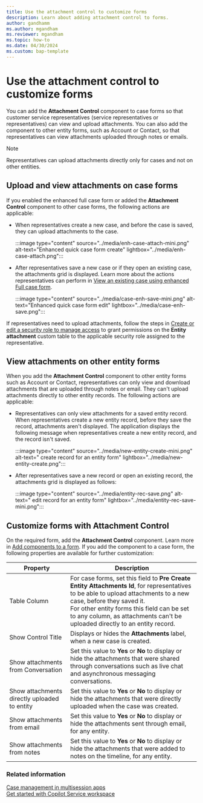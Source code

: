 ```yaml
---
title: Use the attachment control to customize forms 
description: Learn about adding attachment control to forms.
author: gandhamm 
ms.author: mgandham
ms.reviewer: mgandham
ms.topic: how-to 
ms.date: 04/30/2024 
ms.custom: bap-template 
---
```


# Use the attachment control to customize forms

You can add the **Attachment Control** component to case forms so that customer service representatives (service representatives or representatives) can view and upload attachments. You can also add the component to other entity forms, such as Account or Contact, so that representatives can view attachments uploaded through notes or emails.

> [!NOTE]
> Representatives can upload attachments directly only for cases and not on other entities. 

## Upload and view attachments on case forms

If you enabled the enhanced full case form or added the **Attachment Control** component to other case forms, the following actions are applicable:

- When representatives create a new case, and before the case is saved, they can upload attachments to the case. 
    
   :::image type="content" source="../media/enh-case-attach-mini.png" alt-text="Enhanced quick case form create" lightbox="../media/enh-case-attach.png":::

- After representatives save a new case or if they open an existing case, the attachments grid is displayed. Learn more about the actions representatives can perform in [View an existing case using enhanced Full case form](../use/enh-casemgmt-csw.md#view-an-existing-case-by-using-the-enhanced-full-case-form).

   :::image type="content" source="../media/case-enh-save-mini.png" alt-text="Enhanced quick case form edit" lightbox="../media/case-enh-save.png":::

If representatives need to upload attachments, follow the steps in [Create or edit a security role to manage access](/power-platform/admin/security-roles-privileges#security-roles-and-the-new-modern-ui-preview) to
grant permissions on the **Entity attachment** custom table to the applicable security role assigned to the representative. 

## View attachments on other entity forms

When you add the **Attachment Control** component to other entity forms such as Account or Contact, representatives can only view and download attachments that are uploaded through notes or email. They can't upload attachments directly to other entity records. The following actions are applicable:

- Representatives can only view attachments for a saved entity record. When representatives create a new entity record, before they save the record, attachments aren't displayed. The application displays the following message when representatives create a new entity record, and the record isn't saved.
    
   :::image type="content" source="../media/new-entity-create-mini.png" alt-text=" create record for an entity form" lightbox="../media/new-entity-create.png":::

 - After representatives save a new record or open an existing record, the attachments grid is displayed as follows:

   :::image type="content" source="../media/entity-rec-save.png" alt-text=" edit record for an entity form" lightbox="../media/entity-rec-save-mini.png":::

## Customize forms with Attachment Control

On the required form, add the **Attachment Control** component. Learn more in [Add components to a form](/power-apps/maker/model-driven-apps/add-move-configure-or-delete-components-on-form). If you add the component to a case form, the following properties are available for further customization:


|Property | Description | 
|------ |----------|
| Table Column | For case forms, set this field to **Pre Create Entity Attachments Id**, for representatives to be able to upload attachments to a new case, before they saved it.<br> For other entity forms this field can be set to any column, as attachments can't be uploaded directly to an entity record. |
| Show Control Title | Displays or hides the **Attachments** label, when a new case is created.|
| Show attachments from Conversation | Set this value to **Yes** or **No** to display or hide the attachments that were shared through conversations such as live chat and asynchronous messaging conversations.|
| Show attachments directly uploaded to entity |  Set this value to **Yes** or **No** to display or hide the attachments that were directly uploaded when the case was created.|  
| Show attachments from email | Set this value to **Yes** or **No** to display or hide the attachments sent through email, for any entity.|  
| Show attachments from notes | Set this value to **Yes** or **No** to display or hide the attachments that were added to notes on the timeline, for any entity.|  

### Related information

[Case management in multisession apps](../use/enh-casemgmt-csw.md)   
[Get started with Copilot Service workspace](../implement/csw-overview.md) 

